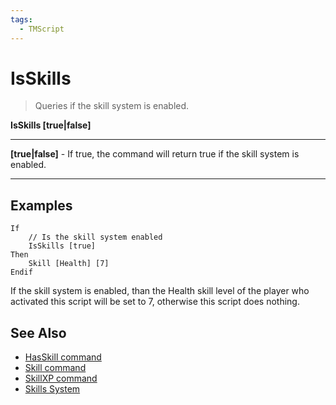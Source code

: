 ```yaml
---
tags:
  - TMScript
---
```


# IsSkills

> Queries if the skill system is enabled.

**IsSkills \[true|false\]**

_____

**\[true|false\]** - If true, the command will return true if the skill system is enabled.

_____

## Examples

``` title="isskills-example.txt" linenums="1"
If
    // Is the skill system enabled
    IsSkills [true]
Then
    Skill [Health] [7]
Endif
```

If the skill system is enabled, than the Health skill level of the player who activated this script will be set to 7, otherwise this script does nothing.

## See Also

* [HasSkill command](/tmscript/commands/query-commands/hasskill/)
* [Skill command](/tmscript/commands/skill/)
* [SkillXP command](/tmscript/commands/skillxp/)
* [Skills System](/documentation/skills-system/)
